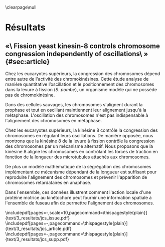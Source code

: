 \clearpage\null

# Résultats

## «\ Fission yeast kinesin-8 controls chromosome congression independently of oscillations\ » {#sec:article}

Chez les eucaryotes supérieurs, la congression des chromosomes dépend entre autre de l'activité des chromokinésines. Cette étude analyse de manière quantitative l’oscillation et le positionnement des chromosomes dans la levure à fission (_S. pombe_), un organisme modèle qui ne possède pas de chromokinésine.

Dans des cellules sauvages, les chromosomes s'alignent durant la prophase et tout en oscillant maintiennent leur alignement jusqu'à la métaphase. L'oscillation des chromosomes n'est pas indispensable à l'alignement des chromosomes en métaphase.

Chez les eucaryotes supérieurs, la kinésine 8 contrôle la congression des chromosomes en régulant leurs oscillations. De manière opposée, nous montrons que la kinésine 8 de la levure à fission contrôle la congression des chromosomes par un mécanisme alternatif. Nous proposons que la kinésine 8 aligne les chromosomes en contrôlant les forces de traction en fonction de la longueur des microtubules attachés aux chromosomes.

De plus un modèle mathématique de la ségrégation des chromosomes implémentant ce mécanisme dépendant de la longueur est suffisant pour reproduire l'alignement des chromosomes et prévenir l'apparition de chromosomes retardataires en anaphase.

Dans l'ensemble, ces données illustrent comment l'action locale d'une protéine motrice au kinétochore peut fournir une information spatiale à l'ensemble de fuseau afin de permettre l'alignement des chromosomes.

\includepdf[pages=-,scale=10,pagecommand=\thispagestyle{plain}]{text/3_resultats/jcs_issue.pdf}
\includepdf[pages=-,pagecommand=\thispagestyle{plain}]{text/3_resultats/jcs_article.pdf}
\includepdf[pages=-,pagecommand=\thispagestyle{plain}]{text/3_resultats/jcs_supp.pdf}
